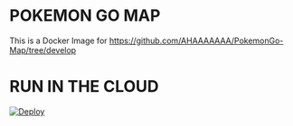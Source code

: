 # POKEMON GO MAP
This is a Docker Image for https://github.com/AHAAAAAAA/PokemonGo-Map/tree/develop

# RUN IN THE CLOUD
[![Deploy](https://raw.githubusercontent.com/sych74/PokemonGo-Map-in-Cloud/master/images/deploy-to-jelastic.png)](https://jelastic.com/install-application/?manifest=https://raw.githubusercontent.com/silviogarbes/pokemap/master/manifest.jps) 
